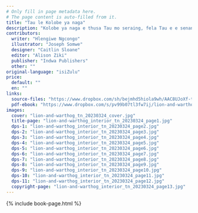 ```yaml
---
# Only fill in page metadata here.
# The page content is auto-filled from it.
title: "Tau le Kolobe ya naga"
description: "Kolobe ya naga e thusa Tau mo seraing, fela Tau e e senang malebogo e batla go ja Kolobe ya naga. Matlhatse, Mmutla yo o botlhale o na le leano a be a thusa Kolobe ya naga!"
contributors:
  writer: "Hlengiwe Ngcongo"
  illustrator: "Joseph Somwe"
  designer: "Caitlin Sloane"
  editor: "Alison Ziki"
  publisher: "Indwa Publishers"
  other: ""
original-language: "isiZulu"
price:
  default: ""
  en: ""
links:
  source-files: "https://www.dropbox.com/sh/bejmhd5hiola9wh/AAC8UJoXf-trqTSCzqBUErsza?dl=0"
  pdf-ebook: "https://www.dropbox.com/s/pv99b07tl3fw7ij/lion-and-warthog_tn_20230324.pdf?dl=0"
images:
  cover: "lion-and-warthog_tn_20230324_cover.jpg"
  title-page: "lion-and-warthog_interior_tn_20230324_page1.jpg"
  dps-1: "lion-and-warthog_interior_tn_20230324_page2.jpg"
  dps-2: "lion-and-warthog_interior_tn_20230324_page3.jpg"
  dps-3: "lion-and-warthog_interior_tn_20230324_page4.jpg"
  dps-4: "lion-and-warthog_interior_tn_20230324_page5.jpg"
  dps-5: "lion-and-warthog_interior_tn_20230324_page6.jpg"
  dps-6: "lion-and-warthog_interior_tn_20230324_page7.jpg"
  dps-7: "lion-and-warthog_interior_tn_20230324_page8.jpg"
  dps-8: "lion-and-warthog_interior_tn_20230324_page9.jpg"
  dps-9: "lion-and-warthog_interior_tn_20230324_page10.jpg"
  dps-10: "lion-and-warthog_interior_tn_20230324_page11.jpg"
  dps-11: "lion-and-warthog_interior_tn_20230324_page12.jpg"
  copyright-page: "lion-and-warthog_interior_tn_20230324_page13.jpg"
---
```


{% include book-page.html %}
